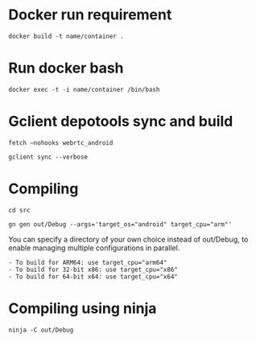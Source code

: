 # Docker run requirement
```
docker build -t name/container .
```

# Run docker bash
```
docker exec -t -i name/container /bin/bash
```

# Gclient depotools sync and build
```
fetch —nohooks webrtc_android
```

```
gclient sync --verbose
```

# Compiling
```
cd src
```

```
gn gen out/Debug --args='target_os="android" target_cpu="arm"'
```

You can specify a directory of your own choice instead of out/Debug, to enable managing multiple configurations in parallel.

```
- To build for ARM64: use target_cpu="arm64"
- To build for 32-bit x86: use target_cpu="x86"
- To build for 64-bit x64: use target_cpu="x64"
```

# Compiling using ninja 
```
ninja -C out/Debug
```